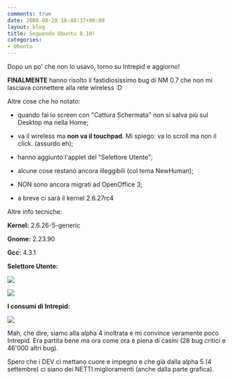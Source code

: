 ```yaml
---
comments: true
date: 2008-08-28 16:48:37+00:00
layout: blog
title: Seguendo Ubuntu 8.10!
categories:
- Ubuntu
---
```


Dopo un po' che non lo usavo, torno su Intrepid e aggiorno!

**FINALMENTE** hanno risolto il fastidiosissimo bug di NM 0.7 che non mi lasciava connettere alla rete wireless :D

Altre cose che ho notato:



	
  * quando fai lo screen con "Cattura Schermata" non si salva più sul Desktop ma nella Home;

	
  * va il wireless ma **non va il touchpad**. Mi spiego: va lo scroll ma non il click. (assurdo eh);

	
  * hanno aggiunto l'applet del "Selettore Utente";

	
  * alcune cose restano ancora illeggibili (col tema NewHuman);

	
  * NON sono ancora migrati ad OpenOffice 3;

	
  * a breve ci sarà il kernel 2.6.27rc4


Altre info tecniche:

**Kernel:** 2.6.26-5-generic

**Gnome:** 2.23.90

**Gcc:** 4.3.1

**Selettore Utente:**

[![](http://www.allfreeportal.com/imghost/thumbs/298844aa.png)](http://www.allfreeportal.com/imghost/viewer.php?id=298844aa.png)

[![](http://www.allfreeportal.com/imghost/thumbs/876373Schermata.png)](http://www.allfreeportal.com/imghost/viewer.php?id=876373Schermata.png)

**I consumi di Intrepid:**

[![](http://www.allfreeportal.com/imghost/thumbs/783802Schermata2.png)](http://www.allfreeportal.com/imghost/viewer.php?id=783802Schermata2.png)

Mah, che dire, siamo alla alpha 4 inoltrata e mi convince veramente poco Intrepid. Era partita bene ma ora come ora è piena di casini (28 bug critici e 46'000 altri bug).

Spero che i DEV ci mettano cuore e impegno e che già dalla alpha 5 (4 settembre) ci siano dei NETTI miglioramenti (anche dalla parte grafica).
